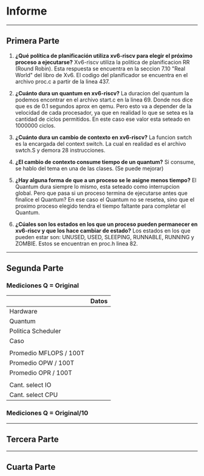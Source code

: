 # Informe
---
## Primera Parte

1. **¿Qué política de planificación utiliza xv6-riscv para elegir el próximo proceso a ejecutarse?**
Xv6-riscv utiliza la politica de planificacion RR (Round Robin). Esta respuesta se encuentra en la seccion 7.10 "Real World" del libro de Xv6. El codigo del planificador se encuentra en el archivo proc.c a partir de la linea 437.

2. **¿Cuánto dura un quantum en xv6-riscv?**
La duracion del quantum la podemos encontrar en el archivo start.c en la linea 69. Donde nos dice que es de 0.1 segundos aprox en qemu. Pero esto va a depender de la velocidad de cada procesador, ya que en realidad lo que se setea es la cantidad de ciclos permitidos. En este caso ese valor esta seteado en 1000000 ciclos. 

3. **¿Cuánto dura un cambio de contexto en xv6-riscv?**
La funcion swtch es la encargada del context switch. La cual en realidad es el archivo swtch.S y demora 28 instrucciones. 

4. **¿El cambio de contexto consume tiempo de un quantum?**
Si consume, se hablo del tema en una de las clases. (Se puede mejorar)

5. **¿Hay alguna forma de que a un proceso se le asigne menos tiempo?**
El Quantum dura siempre lo mismo, esta seteado como interrupcion global. Pero que pasa si un proceso termina de ejecutarse antes que finalice el Quantum? En ese caso el Quantum no se resetea, sino que el proximo proceso elegido tendra el tiempo faltante para completar el Quantum.

6. **¿Cúales son los estados en los que un proceso pueden permanecer en xv6-riscv y que los hace cambiar de estado?**
Los estados en los que pueden estar son: UNUSED, USED, SLEEPING, RUNNABLE, RUNNING y ZOMBIE. Estos se encuentran en proc.h linea 82.

---
## Segunda Parte

### Mediciones Q = Original

|                              | Datos                    |
| ---------------------------- | ------------------------ |
| Hardware                     |                          |
| Quantum                      |                          |
| Politica Scheduler           |                          |
| Caso                         |                          |
|                              |                          |
| Promedio MFLOPS / 100T       |                          |
| Promedio OPW / 100T          |                          |
| Promedio OPR / 100T          |                          |
|                              |                          |
| Cant. select IO              |                          |
| Cant. select CPU             |                          |


### Mediciones Q = Original/10



---
## Tercera Parte

---
## Cuarta Parte




